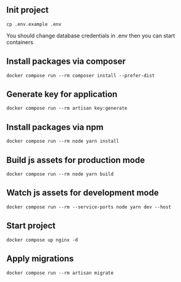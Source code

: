 Init project
---
```shell
cp .env.example .env
```
You should change database credentials in .env then you can start containers

Install packages via composer
---
```shell
docker compose run --rm composer install --prefer-dist
```

Generate key for application
---
```shell
docker compose run --rm artisan key:generate
```

Install packages via npm
---
```shell
docker compose run --rm node yarn install
```

Build js assets for production mode
---
```shell
docker compose run --rm node yarn build
```
Watch js assets for development mode
---
```shell
docker compose run --rm --service-ports node yarn dev --host
```

Start project
---
```shell
docker compose up nginx -d 
```

Apply migrations
---
```shell
docker compose run --rm artisan migrate
```
